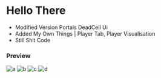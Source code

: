 # Hello There
- Modified Version Portals DeadCell Ui
- Added My Own Things | Player Tab, Player Visualisation
- Still Shit Code

### Preview
![a](https://raw.githubusercontent.com/oogx/Roblox/main/Uis/Drawing/DeadCell/Images/Image1.png?raw=true)
![b](https://raw.githubusercontent.com/oogx/Roblox/main/Uis/Drawing/DeadCell/Images/Image2.png?raw=true)
![c](https://raw.githubusercontent.com/oogx/Roblox/main/Uis/Drawing/DeadCell/Images/Image3.png?raw=true)
![d](https://raw.githubusercontent.com/oogx/Roblox/main/Uis/Drawing/DeadCell/Images/Image4.png?raw=true)